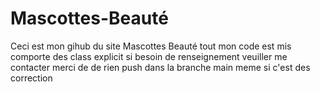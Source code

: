 # Mascottes-Beauté
Ceci est mon gihub du site Mascottes Beauté
tout mon code est mis comporte des class explicit si besoin de renseignement veuiller me contacter 
merci de de rien push dans la branche main meme si c'est des correction 
